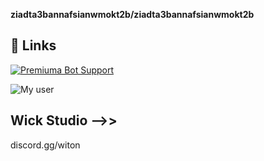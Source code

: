 
**ziadta3bannafsianwmokt2b/ziadta3bannafsianwmokt2b**
## 🔗 Links
[![Premiuma Bot Support](https://dcbadge.limes.pink/api/server/KXGnFx4TDK)](https://discord.gg/KXGnFx4TDK)

![My user ](https://dcbadge.limes.pink/api/shield/877717735801487360)
## Wick Studio -->>
discord.gg/witon
